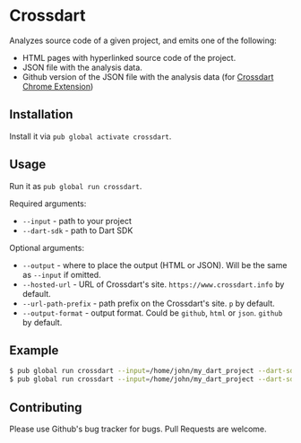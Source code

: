 # Crossdart

Analyzes source code of a given project, and emits one of the following:

* HTML pages with hyperlinked source code of the project.
* JSON file with the analysis data.
* Github version of the JSON file with the analysis data (for [Crossdart Chrome Extension](https://chrome.google.com/webstore/detail/crossdart-chrome-extensio/jmdjoliiaibifkklhipgmnciiealomhd))

## Installation

Install it via `pub global activate crossdart`.

## Usage

Run it as `pub global run crossdart`.

Required arguments:

* `--input` - path to your project
* `--dart-sdk` - path to Dart SDK

Optional arguments:

* `--output` - where to place the output (HTML or JSON). Will be the same as `--input` if omitted.
* `--hosted-url` - URL of Crossdart's site. `https://www.crossdart.info` by default.
* `--url-path-prefix` - path prefix on the Crossdart's site. `p` by default.
* `--output-format` - output format. Could be `github`, `html` or `json`. `github` by default.

## Example

```bash
$ pub global run crossdart --input=/home/john/my_dart_project --dart-sdk=/usr/lib/dart
$ pub global run crossdart --input=/home/john/my_dart_project --dart-sdk=/usr/lib/dart --output=/home/john/crossdart-output --output-format=html
```

## Contributing

Please use Github's bug tracker for bugs. Pull Requests are welcome.

